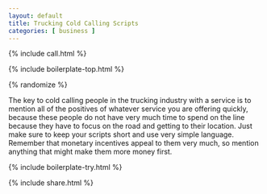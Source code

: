 ```yaml
---
layout: default
title: Trucking Cold Calling Scripts
categories: [ business ]
---
```


{% include call.html %}

{% include boilerplate-top.html %}


{% randomize %}

The key to cold calling people in the trucking industry with a service is to mention all of the positives of whatever service you are offering quickly, because these people do not have very much time to spend on the line because they have to focus on the road and getting to their location. Just make sure to keep your scripts short and use very simple language. Remember that monetary incentives appeal to them very much, so mention anything that might make them more money first.

{% include boilerplate-try.html %}

{% include share.html %}